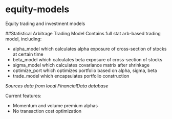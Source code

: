 # equity-models
Equity trading and investment models

##Statistical Arbitrage Trading Model
Contains full stat arb-based trading model, including:

* alpha_model which calculates alpha exposure of cross-section of stocks at certain time
* beta_model which calculates beta exposure of cross-section of stocks
* sigma_model which calculates covariance matrix after shrinkage
* optimize_port which optimizes portfolio based on alpha, sigma, beta
* trade_model which encapsulates portfolio construction

*Sources data from local FinancialData database*

Current features:
* Momentum and volume premium alphas
* No transaction cost optimization
